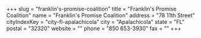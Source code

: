 +++
slug = "franklin's-promise-coalition"
title = "Franklin's Promise Coalition"
name = "Franklin's Promise Coalition"
address = "78 11th Street"
cityIndexKey = "city-fl-apalachicola"
city = "Apalachicola"
state = "FL"
postal = "32320"
website = ""
phone = "850 653-3930"
fax = ""
+++

